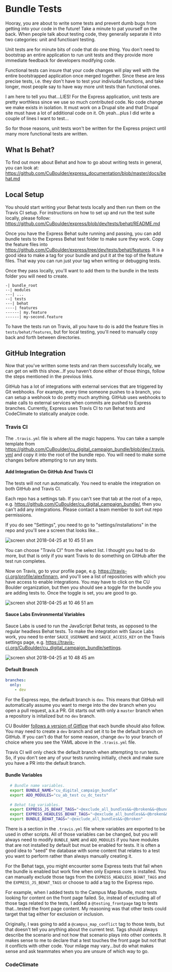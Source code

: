 
# Bundle Tests

Hooray, you are about to write some tests and prevent dumb bugs from getting into your code in the future! Take a minute to pat yourself on the back. When people talk about testing code, they generally separate it into two categories: unit and functioanl testing. 

Unit tests are for minute bits of code that do one thing. You don't need to bootstrap an entire application to run unit tests and they provide more immediate feedback for developers modifying code. 

Functional tests can insure that your code changes will play well with the entire bootstrapped application once merged together. Since these are less precise tests, i.e. they don't have to test your indiviudal functions, and take longer, most people say to have way more unit tests than functional ones. 

I am here to tell you that...LIES! For the Express application, unit tests are pretty worthless since we use so much contributed code. No code change we make exists in isolation. It must work on a Drupal site and that Drupal site must have a lot of additional code on it. Oh yeah...plus I did write a couple of lines I want to test...

So for those reasons, unit tests won't be written for the Express project until many more functional tests are written.

## What Is Behat?

To find out more about Behat and how to go about writing tests in general, you can look at: https://github.com/CuBoulder/express_documentation/blob/master/docs/behat.md

## Local Setup

You should start writing your Behat tests locally and then run them on the Travis CI setup. For instructions on how to set up and run the test suite locally, please follow: https://github.com/CuBoulder/express/blob/dev/tests/behat/README.md

Once you have the Express Behat suite running and passing, you can add bundle tests to the Express Behat test folder to make sure they work. Copy the feature files into https://github.com/CuBoulder/express/tree/dev/tests/behat/features. It is a good idea to make a tag for your bundle and put it at the top of the feature files. That way you can run just your tag when writing or debugging tests.

Once they pass locally, you'll want to add them to the bundle in the tests folder you will need to create.

```
-| bundle_root
--| modules
---| ...
--| tests
---| behat
----| features
------| my.feature
------| my-second.feature
```

To have the tests run on Travis, all you have to do is add the feature files in `tests/behat/features`, but for local testing, you'll need to manually copy back and forth between directories.

## GitHub Integration

Now that you've written some tests and ran them successfully locally, we can get on with this show...If you haven't done either of those things, follow the steps mentioned in the previous links.

GitHub has a lot of integrations with external services that are triggered by Git webhooks. For example, every time someone pushes to a branch, you can setup a webhook to do pretty much anything. GitHub uses webhooks to make calls to external services when commits are pushed to Express branches. Currently, Express uses Travis CI to run Behat tests and CodeClimate to statically analyze code.

### Travis CI

The `.travis.yml` file is where all the magic happens. You can take a sample template from https://github.com/CuBoulder/cu_digital_campaign_bundle/blob/dev/.travis.yml and copy it into the root of the bundle repo. You will need to make some changes before attempting to run any tests.

#### Add Integration On GitHub And Travis CI

The tests will not run automatically. You need to enable the integration on both GitHub and Travis CI. 

Each repo has a settings tab. If you can't see that tab at the root of a repo, e.g. https://github.com/CuBoulder/cu_digital_campaign_bundle/, then you can't add any integrations. Please contact a team member to sort out repo permissions.

If you do see "Settings", you need to go to "settings/installations" in the repo and you'll see a screen that looks like...

![screen shot 2018-04-25 at 10 45 51 am](https://user-images.githubusercontent.com/3640707/39260145-cf378b3e-4875-11e8-9e85-646903f3bbb0.png)

You can choose "Travis CI" from the select list. I thought you had to do more, but that is only if you want Travis to do something on GitHub after the test run completes.

Now on Travis, go to your profile page, e.g. https://travis-ci.org/profile/alexfinnarn, and you'll see a list of repositories with which you have access to enable integrations. You may have to click on the CU Boulder organization, but then you should see a toggle for the bundle you are adding tests to. Once the toggle is set, you are good to go.

![screen shot 2018-04-25 at 10 46 51 am](https://user-images.githubusercontent.com/3640707/39260198-ff42749c-4875-11e8-8363-bc13d01641a3.png)

#### Sauce Labs Environmental Variables

Sauce Labs is used to run the JavaScript Behat tests, as opposed to the regular headless Behat tests. To make the integration with Sauce Labs work, you need to enter `SAUCE_USERNAME` and `SAUCE_ACCESS_KEY` on the Travis settings page, e.g. https://travis-ci.org/CuBoulder/cu_digital_campaign_bundle/settings. 

![screen shot 2018-04-25 at 10 48 45 am](https://user-images.githubusercontent.com/3640707/39260301-447ea210-4876-11e8-9a01-e3d68357638b.png)

#### Default Branch

```yaml
branches:
  only:
    - dev
```

For the Express repo, the default branch is `dev`. This means that GitHub will automatically assume you want to merge into the dev branch when you open a pull request, a.k.a PR. Git starts out with only a `master` branch when a repository is initalized but no `dev` branch. 

CU Boulder [follows a version of Gitflow](https://github.com/CuBoulder/express_documentation/blob/master/docs/git_strategy.md) that each bundle should also follow. You may need to create a `dev` branch and set it to be the default branch on GitHub. If you can't do that for some reason, change `dev` to your branch of choice where you see the YAML above in the `.travis.yml` file.

Travis CI will only check the default branch when attempting to run tests. So, if you don't see any of your tests running initially, check and make sure you have a PR into the default branch.

#### Bundle Variables

```bash
  # Bundle name variables.
  export BUNDLE_NAME="cu_digital_campaign_bundle"
  export ADD_MODULES="cu_ab_test cu_dc_tests"
  
  # Behat tag variables.
  export EXPRESS_JS_BEHAT_TAGS="~@exclude_all_bundles&&~@broken&&~@bundle_conflict&&@javascript"
  export EXPRESS_HEADLESS_BEHAT_TAGS="~@exclude_all_bundles&&~@broken&&~@javascript"
  export BUNDLE_BEHAT_TAGS="~@exclude_all_bundles&&~@broken"
```

There is a section in the `.travis.yml` file where variables are exported to be used in other scripts. All of those variables can be changed, but you will always need to modify `BUNDLE_NAME` and `ADD_MODULES` if you have modules that are not installed by default but must be enabled for tests. It is often a good idea to "seed" the database with some content that relates to a test you want to perform rather than always manually creating it.

For the Behat tags, you might encounter some Express tests that fail when the bundle is enabled but work fine when only Express core is installed. You can manually exclude those tags from the `EXPRESS_HEADLESS_BEHAT_TAGS` and the `EXPRESS_JS_BEHAT_TAGS` or choose to add a tag to the Express repo.

For example, when I added tests to the Campus Map Bundle, most tests looking for content on the front page failed. So, instead of excluding all of those tags related to the tests, I added a `@testing_frontpage` tag to tests that...tested the front page content. My reasoning was that other tests could target that tag either for exclusion or inclusion. 

Originally, I was going to add a `@campus_map_conflict` tag to those tests, but that doesn't tell you anything about the current test. Tags should always describe the scenario and not how that scenario plays into other contexts. It makes sense to me to declare that a test touches the front page but not that it conflicts with other code. Your milage may vary...but do what makes sense and ask teammates when you are unsure of which way to go.


### CodeClimate

